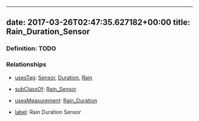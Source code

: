 
---
date: 2017-03-26T02:47:35.627182+00:00
title: Rain_Duration_Sensor
---
### Definition: TODO

### Relationships

* [usesTag](https://brickschema.org/schema/1.0/BrickFrame#usesTag): [Sensor](https://brickschema.org/schema/1.0/BrickTag#Sensor), [Duration](https://brickschema.org/schema/1.0/BrickTag#Duration), [Rain](https://brickschema.org/schema/1.0/BrickTag#Rain)

* [subClassOf](http://www.w3.org/2000/01/rdf-schema#subClassOf): [Rain_Sensor](https://brickschema.org/schema/1.0/Brick#Rain_Sensor)

* [usesMeasurement](https://brickschema.org/schema/1.0/BrickFrame#usesMeasurement): [Rain_Duration](https://brickschema.org/schema/1.0/Brick#Rain_Duration)

* [label](http://www.w3.org/2000/01/rdf-schema#label): Rain Duration Sensor
